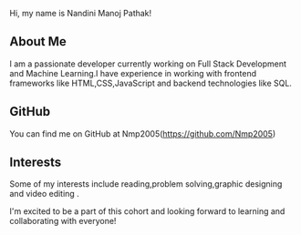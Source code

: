 Hi, my name is Nandini Manoj Pathak!

## About Me
I am a passionate developer currently working on Full Stack Development and Machine Learning.I have experience in working with frontend frameworks like HTML,CSS,JavaScript and backend technologies like SQL.

## GitHub
You can find me on GitHub at Nmp2005(https://github.com/Nmp2005)

## Interests
Some of my interests include reading,problem solving,graphic designing and video editing .

I'm excited to be a part of this cohort and looking forward to learning and collaborating with everyone!
